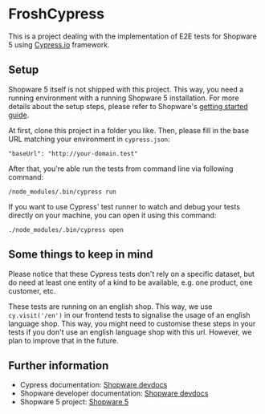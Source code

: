 # FroshCypress
This is a project dealing with the implementation of E2E tests for Shopware 5 using [Cypress.io](https://www.cypress.io/) framework.

## Setup
Shopware 5 itself is not shipped with this project. This way, you need a running environment with a running Shopware 5 installation. For more details about the setup steps, please refer to Shopware's [getting started guide](https://docs.shopware.com/en/shopware-5-en/getting-started).

At first, clone this project in a folder you like. Then, please fill in the base URL matching your environment in `cypress.json`:
```
"baseUrl": "http://your-domain.test"
```

After that, you're able run the tests from command line via following command:
```
/node_modules/.bin/cypress run
```

If you want to use Cypress' test runner to watch and debug your tests directly on your machine, you can open it using this command:
```
./node_modules/.bin/cypress open
```

## Some things to keep in mind
Please notice that these Cypress tests don't rely on a specific dataset, but do need at least one entity of a kind to be available, e.g. one product, one customer, etc.

These tests are running on an english shop. This way, we use ```cy.visit('/en')``` in our frontend tests to signalise the usage of an english language shop. This way, you might need to customise these steps in your tests if you don't use an english language shop with this url. However, we plan to improve that in the future.

## Further information
- Cypress documentation: [Shopware devdocs](https://developers.shopware.com/) 
- Shopware developer documentation: [Shopware devdocs](https://developers.shopware.com/) 
- Shopware 5 project: [Shopware 5](https://github.com/shopware/shopware) 
